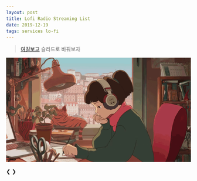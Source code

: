 ```yaml
---
layout: post
title: Lofi Radio Streaming List
date: 2019-12-19
tags: services lo-fi
---
```


> [여길보고](https://www.w3schools.com/howto/howto_js_slideshow.asp) 슬라드로 바꿔보자

![lo-fi image](/assets/images/posts/2019-12-19-test-html5-audio.gif)

<script>
require(['init'], (init) => {
  require(['jquery', 'util', 'slideshow'], ($, util, slideshow) => {
    const id = 0;
    const thumbnail = 1;
    const sourceSrc = 2;
    const sourceType = 3;
    let audios = [
      [
        "hyades.shoutca.st",
        "https://cdn-profiles.tunein.com/s288329/images/logoq.jpg?t=636294",
        "http://hyades.shoutca.st:8043/autodj",
        "audio/mpeg",
      ],
      /*
      [
        "tunein_com_Now_Playing_s290316",
        "https://cdn-profiles.tunein.com/s290316/images/logoq.jpg?t=151378",
        "http://listen.shoutcast.com/freshsndgold",
        "audio/mpeg",
      ],*/
      [
        "radio_net_lautfm_lofi",
        "https://static.radio.net/inc/v2/images/avatars/station_avatar.gif",
        "https://stream.laut.fm/lofi?ref=radiode",
        "audio/mpeg",
      ],
    ];

    let slideClassName = 'musicSlide';
    slideshow.init(slideClassName, 'dot');

    for(let audioKey in audios) {
      let genId = util.genID();
      let $clone = $('#template').clone();
      $clone.attr('id', genId);
      $clone.removeClass('mySlides');
      $clone.addClass(slideClassName);
      $clone.find('[name=sequence]').html('' + (audioKey+1) + '/' + audios.length);
      $clone.find('[name=thumbnail]').attr('src', audios[audioKey][thumbnail]);
      $clone.find('[name=caption]').html(audios[audioKey][id]);
      $clone.find('[name=audiosrc]').attr('src', audios[audioKey][sourceSrc]);
      $clone.find('[name=audiosrc]').attr('type', audios[audioKey][sourceType]);
      $('#slideshow-container').prepend($clone);

      $clone.find('[name=thumbnail]').click(() => {
          let audio = document.getElementById(genId);
          if(audio.pause) { audio.paly(); }
          else { audio.pause(); }
      });
    }

    $('#prev').click(slideshow.nextSlide);
    $('#next').click(slideshow.prevSlide);
    for(let i=0; i<$('.dot').length; i++) {
    	$($('.dot').get(i)).click(() => {
        slideshow.currSlide(i);
      });
    }

    slideshow.currSlide(0);
  }); //end of require(['jquery', 'slideshow']
}); //end of require(['init']

</script>

<div id="audiobox"></div>

<div id="slideshow-container" class="slideshow-container">
  <!-- contents -->
  <!-- Next and previous buttons -->
  <a class="prev" id="prev">&#10094;</a>
  <a class="next" id="next">&#10095;</a>
</div>
<br>

<!-- The dots/circles -->
<div style="text-align:center">
  <span class="dot"></span>
  <span class="dot"></span>
  <span class="dot"></span>
</div>


<!-- Full-width images with number and caption text -->
<div id="template" class="mySlides fade" style="display:none;">
  <div name="sequence" class="numbertext"></div>
  <img name="thumbnail" src="#" style="width:150px; height:150px; border-radius:50%; vertical-align:middle;"/>
  <div name="caption" class="text"></div>
  <audio controls loop style="display:none;">
    <source name="audiosrc" src="#" type="#">
    Your browser does not support the audio element.
  </audio>
</div>
